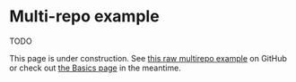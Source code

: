 # Multi-repo example

TODO

This page is under construction. See [this raw multirepo example](https://github.com/vladaionescu/earthly/tree/master/examples/multirepo) on GitHub or check out [the Basics page](../guides/basics.md) in the meantime.
